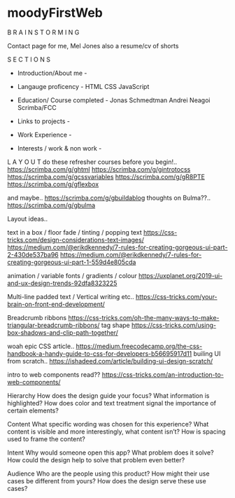 # moodyFirstWeb

B R A I N S T O R M I N G 

Contact page for me, Mel Jones
also a resume/cv of shorts

S E C T I O N S

- Introduction/About me - 

- Langauge proficency -
HTML
CSS
JavaScript


- Education/ Course completed -
Jonas Schmedtman
Andrei Neagoi
Scrimba/FCC

- Links to projects - 

- Work Experience - 

- Interests / work & non work - 


L A Y O U T 
do these refresher courses before you begin!..
https://scrimba.com/g/ghtml
https://scrimba.com/g/gintrotocss
https://scrimba.com/g/gcssvariables
https://scrimba.com/g/gR8PTE
https://scrimba.com/g/gflexbox

and maybe..
https://scrimba.com/g/gbuildablog
thoughts on Bulma??..
https://scrimba.com/g/gbulma



Layout ideas..

text in a box / floor fade / tinting / popping text
https://css-tricks.com/design-considerations-text-images/
https://medium.com/@erikdkennedy/7-rules-for-creating-gorgeous-ui-part-2-430de537ba96
https://medium.com/@erikdkennedy/7-rules-for-creating-gorgeous-ui-part-1-559d4e805cda

animation / variable fonts / gradients / colour
https://uxplanet.org/2019-ui-and-ux-design-trends-92dfa8323225

Multi-line padded text / Vertical writing etc..
https://css-tricks.com/your-brain-on-front-end-development/

Breadcrumb ribbons
https://css-tricks.com/oh-the-many-ways-to-make-triangular-breadcrumb-ribbons/
tag shape
https://css-tricks.com/using-box-shadows-and-clip-path-together/


woah epic CSS article..
https://medium.freecodecamp.org/the-css-handbook-a-handy-guide-to-css-for-developers-b56695917d11
builing UI from scratch..
https://ishadeed.com/article/building-ui-design-scratch/


intro to web components read??
https://css-tricks.com/an-introduction-to-web-components/




Hierarchy
How does the design guide your focus? What information is highlighted? How does color and text treatment signal the importance of certain elements?

Content
What specific wording was chosen for this experience? What content is visible and more interestingly, what content isn’t? How is spacing used to frame the content?

Intent
Why would someone open this app? What problem does it solve? How could the design help to solve that problem even better?

Audience
Who are the people using this product? How might their use cases be different from yours? How does the design serve these use cases?
